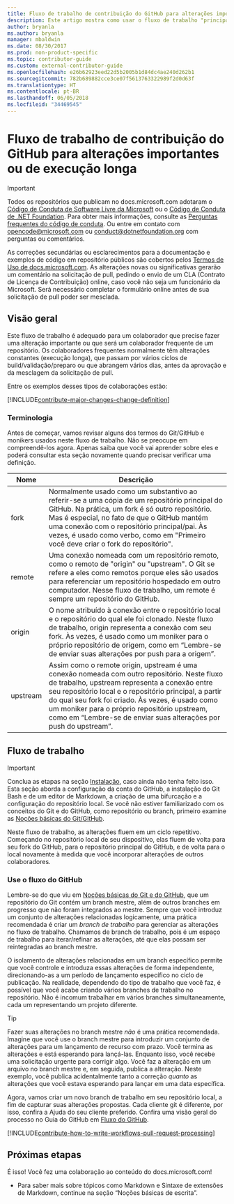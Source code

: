 ```yaml
---
title: Fluxo de trabalho de contribuição do GitHub para alterações importantes ou de execução longa
description: Este artigo mostra como usar o fluxo de trabalho "principal" do colaborador para fazer contribuições nos artigos do docs.microsoft.com.
author: bryanla
ms.author: bryanla
manager: mbaldwin
ms.date: 08/30/2017
ms.prod: non-product-specific
ms.topic: contributor-guide
ms.custom: external-contributor-guide
ms.openlocfilehash: e26b62923eed22d5b2005b1d84dc4ae240d262b1
ms.sourcegitcommit: 782b689882cce3ce07f5613763322989f2d0d63f
ms.translationtype: HT
ms.contentlocale: pt-BR
ms.lasthandoff: 06/05/2018
ms.locfileid: "34469545"
---
```

# <a name="github-contribution-workflow-for-major-or-long-running-changes"></a>Fluxo de trabalho de contribuição do GitHub para alterações importantes ou de execução longa

> [!IMPORTANT]
> Todos os repositórios que publicam no docs.microsoft.com adotaram o [Código de Conduta de Software Livre da Microsoft](https://opensource.microsoft.com/codeofconduct/) ou o [Código de Conduta de .NET Foundation](https://dotnetfoundation.org/code-of-conduct). Para obter mais informações, consulte as [Perguntas frequentes do código de conduta](https://opensource.microsoft.com/codeofconduct/faq/). Ou entre em contato com [opencode@microsoft.com](mailto:opencode@microsoft.com) ou [conduct@dotnetfoundation.org](mailto:conduct@dotnetfoundation.org) com perguntas ou comentários.<br>
>
> As correções secundárias ou esclarecimentos para a documentação e exemplos de código em repositório públicos são cobertos pelos [Termos de Uso de docs.microsoft.com](https://docs.microsoft.com/legal/termsofuse). As alterações novas ou significativas gerarão um comentário na solicitação de pull, pedindo o envio de um CLA (Contrato de Licença de Contribuição) online, caso você não seja um funcionário da Microsoft. Será necessário completar o formulário online antes de sua solicitação de pull poder ser mesclada.

## <a name="overview"></a>Visão geral

Este fluxo de trabalho é adequado para um colaborador que precise fazer uma alteração importante ou que será um colaborador frequente de um repositório. Os colaboradores frequentes normalmente têm alterações constantes (execução longa), que passam por vários ciclos de build/validação/preparo ou que abrangem vários dias, antes da aprovação e da mesclagem da solicitação de pull.

Entre os exemplos desses tipos de colaborações estão:

[!INCLUDE[contribute-major-changes-change-definition](includes/contribute-how-to-write-workflows-major-change-definition.md)]

### <a name="terminology"></a>Terminologia

Antes de começar, vamos revisar alguns dos termos do Git/GitHub e monikers usados neste fluxo de trabalho. Não se preocupe em compreendê-los agora. Apenas saiba que você vai aprender sobre eles e poderá consultar esta seção novamente quando precisar verificar uma definição.

| Nome | Descrição |
|-----------|-------------|
|fork|Normalmente usado como um substantivo ao referir-se a uma cópia de um repositório principal do GitHub. Na prática, um fork é só outro repositório. Mas é especial, no fato de que o GitHub mantém uma conexão com o repositório principal/pai. Às vezes, é usado como verbo, como em "Primeiro você deve criar o fork do repositório".|
|remote|Uma conexão nomeada com um repositório remoto, como o remoto de "origin" ou "upstream". O Git se refere a eles como remotos porque eles são usados para referenciar um repositório hospedado em outro computador. Nesse fluxo de trabalho, um remote é sempre um repositório do GitHub.|
|origin|O nome atribuído à conexão entre o repositório local e o repositório do qual ele foi clonado. Neste fluxo de trabalho, origin representa a conexão com seu fork. Às vezes, é usado como um moniker para o próprio repositório de origem, como em “Lembre-se de enviar suas alterações por push para a origem”.|
|upstream|Assim como o remote origin, upstream é uma conexão nomeada com outro repositório. Neste fluxo de trabalho, upstream representa a conexão entre seu repositório local e o repositório principal, a partir do qual seu fork foi criado. Às vezes, é usado como um moniker para o próprio repositório upstream, como em “Lembre-se de enviar suas alterações por push do upstream”.|

## <a name="workflow"></a>Fluxo de trabalho

>[!IMPORTANT]
> Conclua as etapas na seção [Instalação](get-started-setup-github.md), caso ainda não tenha feito isso. Esta seção aborda a configuração da conta do GitHub, a instalação do Git Bash e de um editor de Markdown, a criação de uma bifurcação e a configuração do repositório local. Se você não estiver familiarizado com os conceitos do Git e do GitHub, como repositório ou branch, primeiro examine as [Noções básicas do Git/GitHub](git-github-fundamentals.md).

Neste fluxo de trabalho, as alterações fluem em um ciclo repetitivo. Começando no repositório local de seu dispositivo, elas fluem de volta para seu fork do GitHub, para o repositório principal do GitHub, e de volta para o local novamente à medida que você incorporar alterações de outros colaboradores.

### <a name="use-github-flow"></a>Use o fluxo do GitHub

Lembre-se do que viu em [Noções básicas do Git e do GitHub](git-github-fundamentals.md#git), que um repositório do Git contém um branch mestre, além de outros branches em progresso que não foram integrados ao mestre. Sempre que você introduz um conjunto de alterações relacionadas logicamente, uma prática recomendada é criar um *branch de trabalho* para gerenciar as alterações no fluxo de trabalho. Chamamos de branch de trabalho, pois é um espaço de trabalho para iterar/refinar as alterações, até que elas possam ser reintegradas ao branch mestre.

O isolamento de alterações relacionadas em um branch específico permite que você controle e introduza essas alterações de forma independente, direcionando-as a um período de lançamento específico no ciclo de publicação. Na realidade, dependendo do tipo de trabalho que você faz, é possível que você acabe criando vários branches de trabalho no repositório. Não é incomum trabalhar em vários branches simultaneamente, cada um representando um projeto diferente.

>[!TIP]
>Fazer suas alterações no branch mestre *não* é uma prática recomendada. Imagine que você use o branch mestre para introduzir um conjunto de alterações para um lançamento de recurso com prazo. Você termina as alterações e está esperando para lançá-las. Enquanto isso, você recebe uma solicitação urgente para corrigir algo. Você faz a alteração em um arquivo no branch mestre e, em seguida, publica a alteração. Neste exemplo, você publica acidentalmente tanto a correção *quanto* as alterações que você estava esperando para lançar em uma data específica.

Agora, vamos criar um novo branch de trabalho em seu repositório local, a fim de capturar suas alterações propostas. Cada cliente git é diferente, por isso, confira a Ajuda do seu cliente preferido. Confira uma visão geral do processo no Guia do GitHub em [Fluxo do GitHub](https://guides.github.com/introduction/flow/).

[!INCLUDE[contribute-how-to-write-workflows-pull-request-processing](includes/contribute-how-to-write-workflows-pull-request-processing.md)]

## <a name="next-steps"></a>Próximas etapas

É isso! Você fez uma colaboração ao conteúdo do docs.microsoft.com!

- Para saber mais sobre tópicos como Markdown e Sintaxe de extensões de Markdown, continue na seção “Noções básicas de escrita”.
